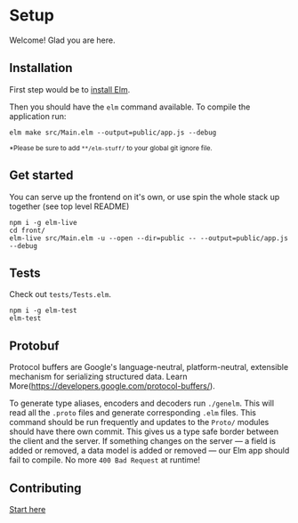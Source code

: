 # Setup

Welcome! Glad you are here.

## Installation

First step would be to [install Elm](https://guide.elm-lang.org/install.html).

Then you should have the `elm` command available. To compile the application run:

`elm make src/Main.elm --output=public/app.js --debug`

<sub>*Please be sure to add `**/elm-stuff/` to your global git ignore file.</sub>

## Get started

You can serve up the frontend on it's own, or use spin the whole stack up together (see top level README)

```
npm i -g elm-live
cd front/
elm-live src/Main.elm -u --open --dir=public -- --output=public/app.js --debug
```

## Tests

Check out `tests/Tests.elm`.

```
npm i -g elm-test
elm-test
```

## Protobuf

Protocol buffers are Google's language-neutral, platform-neutral, extensible mechanism for serializing structured data. Learn More(https://developers.google.com/protocol-buffers/).

To generate type aliases, encoders and decoders run `./genelm`. This will read all the `.proto` files and generate corresponding `.elm` files. This command should be run frequently and updates to the `Proto/` modules should have there own commit. This gives us a type safe border between the client and the server. If something changes on the server — a field is added or removed, a data model is added or removed — our Elm app should fail to compile. No more `400 Bad Request` at runtime!

## Contributing

[Start here](https://github.com/OpenEugene/openboard/blob/main/CONTRIBUTING.md)
